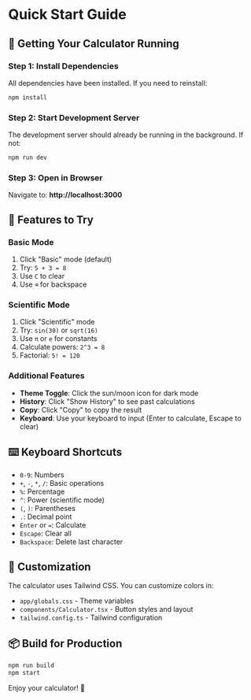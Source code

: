 # Quick Start Guide

## 🚀 Getting Your Calculator Running

### Step 1: Install Dependencies
All dependencies have been installed. If you need to reinstall:
```bash
npm install
```

### Step 2: Start Development Server
The development server should already be running in the background. If not:
```bash
npm run dev
```

### Step 3: Open in Browser
Navigate to: **http://localhost:3000**

## 📱 Features to Try

### Basic Mode
1. Click "Basic" mode (default)
2. Try: `5 + 3 = 8`
3. Use `C` to clear
4. Use `⌫` for backspace

### Scientific Mode
1. Click "Scientific" mode
2. Try: `sin(30)` or `sqrt(16)`
3. Use `π` or `e` for constants
4. Calculate powers: `2^3 = 8`
5. Factorial: `5! = 120`

### Additional Features
- **Theme Toggle**: Click the sun/moon icon for dark mode
- **History**: Click "Show History" to see past calculations
- **Copy**: Click "Copy" to copy the result
- **Keyboard**: Use your keyboard to input (Enter to calculate, Escape to clear)

## ⌨️ Keyboard Shortcuts

- `0-9`: Numbers
- `+`, `-`, `*`, `/`: Basic operations
- `%`: Percentage
- `^`: Power (scientific mode)
- `(`, `)`: Parentheses
- `.`: Decimal point
- `Enter` or `=`: Calculate
- `Escape`: Clear all
- `Backspace`: Delete last character

## 🎨 Customization

The calculator uses Tailwind CSS. You can customize colors in:
- `app/globals.css` - Theme variables
- `components/Calculator.tsx` - Button styles and layout
- `tailwind.config.ts` - Tailwind configuration

## 📦 Build for Production

```bash
npm run build
npm start
```

Enjoy your calculator! 🎉

